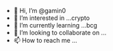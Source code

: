 - 👋 Hi, I’m @gamin0
- 👀 I’m interested in ...crypto
- 🌱 I’m currently learning ...bcg
- 💞️ I’m looking to collaborate on ...
- 📫 How to reach me ...

<!---
gamin0/gamin0 is a ✨ special ✨ repository because its `README.md` (this file) appears on your GitHub profile.
You can click the Preview link to take a look at your changes.
--->
